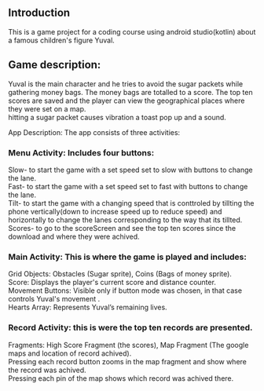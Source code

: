 ## Introduction
This is a game project for a coding course using android studio(kotlin) about a famous children's figure Yuval.

## Game description:
Yuval is the main character and he tries to avoid the sugar packets while gathering money bags.
The money bags are totalled to a score. The top ten scores are saved and the player can view the geographical places where they were set on a map.<br />
hitting a sugar packet causes vibration a toast pop up and a sound.


App Description: The app consists of three activities:

### Menu Activity: Includes four buttons:<br />
Slow- to start the game with a set speed set to slow with buttons to change the lane.<br />
Fast- to start the game with a set speed set to fast with buttons to change the lane.<br />
Tilt- to start the game with a changing speed that is conttroled by tillting the phone vertically(down to increase speed up to reduce speed) and horizontally to change the lanes corresponding to the way that its tillted.<br />
Scores- to go to the scoreScreen and see the top ten scores since the download and where they were achived.<br />

### Main Activity: This is where the game is played and includes:<br />
Grid Objects: Obstacles (Sugar sprite), Coins (Bags of money sprite).<br />
Score: Displays the player's current score and distance counter.<br />
Movement Buttons: Visible only if button mode was chosen, in that case controls Yuval's movement .<br />
Hearts Array: Represents Yuval’s remaining lives.<br />

### Record Activity: this is were the top ten records are presented.<br />
Fragments: High Score Fragment (the scores), Map Fragment (The google maps and location of record achived).<br />
Pressing each record button zooms in the map fragment and show where the record was achived.<br />
Pressing each pin of the map shows which record was achived there.<br />
